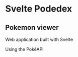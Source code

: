 <h1>Svelte Podedex</h1>
<h2>Pokemon viewer</h2>

<p>Web application built with Svelte</p>
<p>Using the PokéAPI</p>
